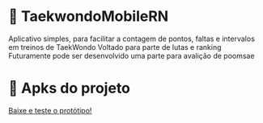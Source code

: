 # 🥋 TaekwondoMobileRN
Aplicativo simples, para facilitar a contagem de pontos, faltas e intervalos em treinos de TaekWondo
Voltado para parte de lutas e ranking
Futuramente pode ser desenvolvido uma parte para avalição de poomsae

# 📲 Apks do projeto 
<a href= "https://drive.google.com/drive/folders/1vX2MSaX5ZZYIkcz6osmac9kgZp4bkfbS?usp=sharing">Baixe e teste o protótipo! </a>

